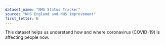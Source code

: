```yaml
---
dataset_name: "NHS Status Tracker"
source: "NHS England and NHS Improvement"
first_letter: N
---
```

This dataset helps us understand how and where coronavirus (COVID-19) is affecting people now.